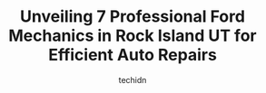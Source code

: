 ---
layout: ampstory
image: https://images.unsplash.com/photo-1568616388993-4e1a60b29532?ixlib=rb-4.0.3&ixid=MnwxMjA3fDB8MHxwaG90by1wYWdlfHx8fGVufDB8fHx8&auto=format&fit=crop&w=640&h=853&q=80
author: techidn
featured: false
description: Discover the 7 best Ford Mechanic in Rock Island UT, USA and ensure your vehicle receives the highest quality of care. These trusted professionals are known for their skill, knowledge, and d
title: Unveiling 7 Professional Ford Mechanics in Rock Island UT for Efficient Auto Repairs
cover:
   title: Unveiling 7 Professional Ford Mechanics in Rock Island UT for Efficient Auto Repairs
   subtitle: Rickpate
   background: https://images.unsplash.com/photo-1568616388993-4e1a60b29532?ixlib=rb-4.0.3&ixid=MnwxMjA3fDB8MHxwaG90by1wYWdlfHx8fGVufDB8fHx8&auto=format&fit=crop&w=640&h=853&q=80

pages: 
 - layout: thirds
   top: <h1>#1 Wade Ford</h1>
   bottom: "<p>I brought my vehicle to Wade Ford, in Smyrna, GA to get an oil change and ended up getting the works and all transmission and engine oil changed. Basically, a tune up sin</p>"
   background: https://www.knot35.com/toplist/wp-content/uploads/2023/06/best-ford-mechanic-1-in-rock-island-ut-1685837479.jpeg
   backgroundblur: true
 - layout: thirds
   top: <h1>#2 Akins Ford</h1>
   bottom: "<p>220 W May St, Winder, GA 30680, United States</p>"
   background: https://www.knot35.com/toplist/wp-content/uploads/2023/06/best-ford-mechanic-2-in-rock-island-ut-1685837479.jpeg
   cta:
      link: https://www.knot35.com/toplist/unveiling-7-professional-ford-mechanics-in-rock-island-ut-for-efficient-auto-repairs/
      text: Unveiling 7 Professional Ford Mechanics in Rock Island UT for Efficient Auto Repairs
 - layout: thirds
   top: <h1>#3 Five Star Ford Stone Mountain</h1>
   bottom: "<p>3800 US-78, Snellville, GA 30039, United States</p>"
   background: https://www.knot35.com/toplist/wp-content/uploads/2023/06/best-ford-mechanic-3-in-rock-island-ut-1685837479.jpeg
   cta:
      link: https://www.knot35.com/toplist/unveiling-7-professional-ford-mechanics-in-rock-island-ut-for-efficient-auto-repairs/
      text: Unveiling 7 Professional Ford Mechanics in Rock Island UT for Efficient Auto Repairs
 - layout: thirds
   top: <h1>#4 Angela Krause Ford</h1>
   bottom: "<p>1575 Mansell Rd, Alpharetta, GA 30009, United States</p>"
   background: https://images.unsplash.com/photo-1547366785-564103df7e13?ixlib=rb-4.0.3&ixid=MnwxMjA3fDB8MHxwaG90by1wYWdlfHx8fGVufDB8fHx8&auto=format&fit=crop&w=640&h=853&q=80
   cta:
      link: https://www.knot35.com/toplist/unveiling-7-professional-ford-mechanics-in-rock-island-ut-for-efficient-auto-repairs/
      text: Unveiling 7 Professional Ford Mechanics in Rock Island UT for Efficient Auto Repairs
 - layout: thirds
   top: <h1>#5 AutoNation Ford Union City</h1>
   bottom: "<p>4355 Jonesboro Rd, Union City, GA 30291, United States</p>"
   background: https://images.unsplash.com/photo-1613843873231-1447db182f97?ixlib=rb-4.0.3&ixid=MnwxMjA3fDB8MHxwaG90by1wYWdlfHx8fGVufDB8fHx8&auto=format&fit=crop&w=640&h=853&q=80
   cta:
      link: https://www.knot35.com/toplist/unveiling-7-professional-ford-mechanics-in-rock-island-ut-for-efficient-auto-repairs/
      text: Unveiling 7 Professional Ford Mechanics in Rock Island UT for Efficient Auto Repairs
 - layout: thirds
   top: <h1>#6 Allan Vigil Ford</h1>
   bottom: "<p>6790 Mt Zion Blvd, Morrow, GA 30260, United States</p>"
   background: https://images.unsplash.com/photo-1604871000636-074fa5117945?ixlib=rb-4.0.3&ixid=MnwxMjA3fDB8MHxwaG90by1wYWdlfHx8fGVufDB8fHx8&auto=format&fit=crop&w=640&h=853&q=80
   cta:
      link: https://www.knot35.com/toplist/unveiling-7-professional-ford-mechanics-in-rock-island-ut-for-efficient-auto-repairs/
      text: Unveiling 7 Professional Ford Mechanics in Rock Island UT for Efficient Auto Repairs
 - layout: thirds
   top: <h1>#7 Hardy Family Ford</h1>
   bottom: "<p>1255 Charles Hardy Pkwy, Dallas, GA 30157, United States</p>"
   background: https://images.unsplash.com/photo-1597773150796-e5c14ebecbf5?ixlib=rb-4.0.3&ixid=MnwxMjA3fDB8MHxwaG90by1wYWdlfHx8fGVufDB8fHx8&auto=format&fit=crop&w=640&h=853&q=80
   cta:
      link: https://www.knot35.com/toplist/unveiling-7-professional-ford-mechanics-in-rock-island-ut-for-efficient-auto-repairs/
      text: Unveiling 7 Professional Ford Mechanics in Rock Island UT for Efficient Auto Repairs
 - layout: thirds
   middle: Continue reading...
   background: https://images.unsplash.com/photo-1509114397022-ed747cca3f65?ixlib=rb-4.0.3&ixid=MnwxMjA3fDB8MHxwaG90by1wYWdlfHx8fGVufDB8fHx8&auto=format&fit=crop&w=640&h=853&q=80
   cta:
      link: https://www.knot35.com/toplist/unveiling-7-professional-ford-mechanics-in-rock-island-ut-for-efficient-auto-repairs/
      text: Unveiling 7 Professional Ford Mechanics in Rock Island UT for Efficient Auto Repairs
      
---